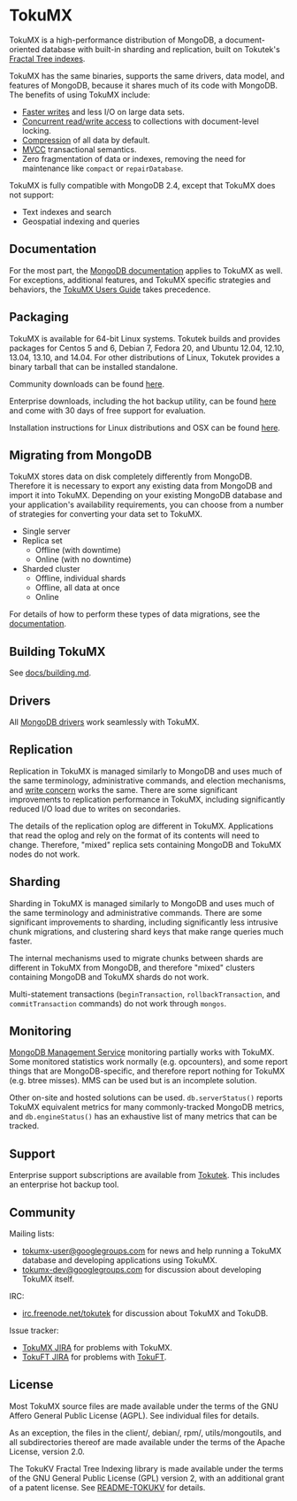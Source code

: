 TokuMX
======

TokuMX is a high-performance distribution of MongoDB, a document-oriented
database with built-in sharding and replication, built on Tokutek's
[Fractal Tree indexes][ft-index].

TokuMX has the same binaries, supports the same drivers, data model, and
features of MongoDB, because it shares much of its code with MongoDB.  The
benefits of using TokuMX include:

 * [Faster writes][iibench] and less I/O on large data sets.
 * [Concurrent read/write access][sysbench] to collections with
   document-level locking.
 * [Compression][compression] of all data by default.
 * [MVCC][transactions] transactional semantics.
 * Zero fragmentation of data or indexes, removing the
   need for maintenance like `compact` or `repairDatabase`.

TokuMX is fully compatible with MongoDB 2.4, except that TokuMX does not
support:

 * Text indexes and search
 * Geospatial indexing and queries

[ft-index]: https://github.com/Tokutek/ft-index
[iibench]: http://www.tokutek.com/resources/benchmark-results/tokumx-benchmark-hdd/#iiBench
[sysbench]: http://www.tokutek.com/resources/benchmark-results/tokumx-benchmark-hdd/#sysbench
[compression]: http://www.tokutek.com/2013/02/mongodb-fractal-tree-indexes-high-compression/
[transactions]: http://www.tokutek.com/2013/10/introducing-tokumx-transactions-for-mongodb-applications/


Documentation
-------------

For the most part, the [MongoDB documentation][mongo-docs] applies to
TokuMX as well.  For exceptions, additional features, and TokuMX specific
strategies and behaviors, the [TokuMX Users Guide][users-guide] takes
precedence.

[mongo-docs]: http://docs.mongodb.org/
[users-guide]: http://www.tokutek.com/resources/product-docs/


Packaging
---------

TokuMX is available for 64-bit Linux systems.  Tokutek builds and provides
packages for Centos 5 and 6, Debian 7, Fedora 20, and Ubuntu 12.04, 12.10,
13.04, 13.10, and 14.04.  For other distributions of Linux, Tokutek
provides a binary tarball that can be installed standalone.

Community downloads can be found [here][community].

Enterprise downloads, including the hot backup utility, can be found
[here][enterprise] and come with 30 days of free support for evaluation.

Installation instructions for Linux distributions and OSX can be found
[here][install-docs].

[community]: http://www.tokutek.com/products/downloads/tokumx-ce-downloads/
[enterprise]: http://www.tokutek.com/products/downloads/tokumx-ee-downloads/
[install-docs]: https://github.com/Tokutek/mongo/wiki/Installing-TokuMX


Migrating from MongoDB
----------------------

TokuMX stores data on disk completely differently from MongoDB.  Therefore
it is necessary to export any existing data from MongoDB and import it
into TokuMX.  Depending on your existing MongoDB database and your
application's availability requirements, you can choose from a number of
strategies for converting your data set to TokuMX.

 * Single server
 * Replica set
   - Offline (with downtime)
   - Online (with no downtime)
 * Sharded cluster
   - Offline, individual shards
   - Offline, all data at once
   - Online

For details of how to perform these types of data migrations, see the
[documentation][migrating-docs].

[migrating-docs]: https://github.com/Tokutek/mongo/wiki/Migrating-from-MongoDB


Building TokuMX
---------------

See
[docs/building.md](https://github.com/Tokutek/mongo/blob/master/docs/building.md).


Drivers
-------

All [MongoDB drivers][drivers] work seamlessly with TokuMX.

[drivers]: http://docs.mongodb.org/ecosystem/drivers/


Replication
-----------

Replication in TokuMX is managed similarly to MongoDB and uses much of the
same terminology, administrative commands, and election mechanisms, and
[write concern][write-concern] works the same.  There are some significant
improvements to replication performance in TokuMX, including significantly
reduced I/O load due to writes on secondaries.

The details of the replication oplog are different in TokuMX.
Applications that read the oplog and rely on the format of its contents will
need to change.  Therefore, "mixed" replica sets containing MongoDB and
TokuMX nodes do not work.

[write-concern]: http://docs.mongodb.org/manual/core/write-concern/


Sharding
--------

Sharding in TokuMX is managed similarly to MongoDB and uses much of the
same terminology and administrative commands.  There are some significant
improvements to sharding, including significantly less intrusive chunk
migrations, and clustering shard keys that make range queries much faster.

The internal mechanisms used to migrate chunks between shards are
different in TokuMX from MongoDB, and therefore "mixed" clusters
containing MongoDB and TokuMX shards do not work.

Multi-statement transactions (`beginTransaction`, `rollbackTransaction`,
and `commitTransaction` commands) do not work through `mongos`.


Monitoring
----------

[MongoDB Management Service][mms] monitoring partially works with TokuMX.
Some monitored statistics work normally (e.g. opcounters), and some report
things that are MongoDB-specific, and therefore report nothing for TokuMX
(e.g. btree misses).  MMS can be used but is an incomplete solution.

Other on-site and hosted solutions can be used.  `db.serverStatus()`
reports TokuMX equivalent metrics for many commonly-tracked MongoDB
metrics, and `db.engineStatus()` has an exhaustive list of many metrics
that can be tracked.

[mms]: https://www.mongodb.com/products/mongodb-management-service


Support
-------

Enterprise support subscriptions are available from [Tokutek][support].
This includes an enterprise hot backup tool.

[support]: http://www.tokutek.com/subscriptions/


Community
---------

Mailing lists:

 * [tokumx-user@googlegroups.com][tokumx-user] for news and help running a
   TokuMX database and developing applications using TokuMX.
 * [tokumx-dev@googlegroups.com][tokumx-dev] for discussion about
   developing TokuMX itself.

IRC:

 * [irc.freenode.net/tokutek][irc] for discussion about TokuMX and TokuDB.

Issue tracker:

 * [TokuMX JIRA][jira-mx] for problems with TokuMX.
 * [TokuFT JIRA][jira-ft] for problems with [TokuFT][ft-index].

[tokumx-user]: https://groups.google.com/forum/#!forum/tokumx-user
[tokumx-dev]: https://groups.google.com/forum/#!forum/tokumx-dev
[irc]: http://webchat.freenode.net/?channels=tokutek
[jira-mx]: https://tokutek.atlassian.net/browse/MX/
[jira-ft]: https://tokutek.atlassian.net/browse/FT/


License
-------

Most TokuMX source files are made available under the terms of the GNU
Affero General Public License (AGPL).  See individual files for details.

As an exception, the files in the client/, debian/, rpm/,
utils/mongoutils, and all subdirectories thereof are made available under
the terms of the Apache License, version 2.0.

The TokuKV Fractal Tree Indexing library is made available under the terms
of the GNU General Public License (GPL) version 2, with an additional
grant of a patent license.  See [README-TOKUKV][README-TOKUDB] for details.

[README-TOKUDB]: https://github.com/Tokutek/ft-index/blob/master/README-TOKUDB
